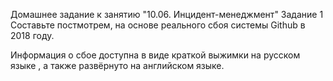 Домашнее задание к занятию "10.06. Инцидент-менеджмент"
Задание 1
Составьте постмотрем, на основе реального сбоя системы Github в 2018 году.

Информация о сбое доступна в виде краткой выжимки на русском языке , а также развёрнуто на английском языке.
